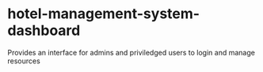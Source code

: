 # hotel-management-system-dashboard
Provides an interface for admins and priviledged users to login and manage resources
